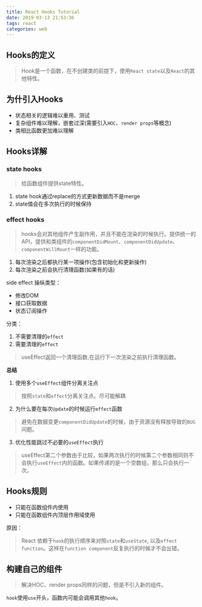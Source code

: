 ```yaml
---
title: React Hooks Tutorial
date: 2019-03-13 21:53:36
tags: react
categories: web
---
```


## Hooks的定义

>Hook是一个函数，在不创建类的前提下，使用`React state`以及`React`的其他特性。


## 为什引入Hooks

+ 状态相关的逻辑难以重用、测试
+ 复杂组件难以理解，嵌套过深(需要引入`HOC`、`render props`等概念)
+ 类相比函数更加难以理解


## Hooks详解 

### state hooks
>给函数组件提供state特性。

1. state hook通过replace的方式更新数据而不是merge
2. state值会在多次执行的时候保持


### effect hooks
>hooks会对其他组件产生副作用，并且不能在渲染的时候执行。提供统一的API，提供和类组件的`componentDidMount`、`componentDidUpdate`、`componentWillMount`一样的功能。

1. 每次渲染之后都执行某一项操作(包含初始化和更新操作)
2. 每次渲染之前会执行清理函数(如果有的话)

side effect 操纵类型：
+ 修改DOM
+ 接口获取数据
+ 状态订阅操作

分类：
1. 不需要清理的`effect`
2. 需要清理的`effect`
>useEffect返回一个清理函数,在运行下一次渲染之前执行清理函数。

**总结**
1. 使用多个`useEffect`组件分离关注点
>按照`state`和`effect`分离关注点。尽可能解耦

2. 为什么要在每次`Update`的时候运行`effect`函数
>避免在数据变更`componentDidUpdate`的时候，由于资源没有释放导致的`BUG`问题。

3. 优化性能跳过不必要的`useEffect`执行
>useEffect第二个参数由于比较，如果两次执行的时候第二个参数相同则不会执行`useEffect`内的函数。如果传递的是一个空数组，那么只会执行一次。


## Hooks规则

+ 只能在函数组件内使用
+ 只能在函数组件内顶层作用域使用

原因：
>React 依赖于`hook`的执行顺序来对照`state`和`useState`, 以及`effect function`。这样在`function component`反复执行的时候才不会出错。


## 构建自己的组件

>解决HOC、render props同样的问题，但是不引入新的组件。

`hook`使用`use`开头，函数内可能会调用其他`hook`。
